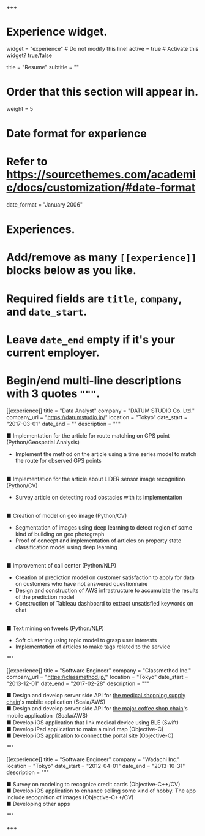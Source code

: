 +++
# Experience widget.
widget = "experience"  # Do not modify this line!
active = true  # Activate this widget? true/false

title = "Resume"
subtitle = ""

# Order that this section will appear in.
weight = 5

# Date format for experience
#   Refer to https://sourcethemes.com/academic/docs/customization/#date-format
date_format = "January 2006"

# Experiences.
#   Add/remove as many `[[experience]]` blocks below as you like.
#   Required fields are `title`, `company`, and `date_start`.
#   Leave `date_end` empty if it's your current employer.
#   Begin/end multi-line descriptions with 3 quotes `"""`.
[[experience]]
  title = "Data Analyst"
  company = "DATUM STUDIO Co. Ltd."
  company_url = "https://datumstudio.jp/"
  location = "Tokyo"
  date_start = "2017-03-01"
  date_end = ""
  description = """

■ Implementation for the article for route matching on GPS point (Python/Geospatial Analysis)

- Implement the method on the article using a time series model to match the route for observed GPS points

<br>
■ Implementation for the article about LIDER sensor image recognition (Python/CV)

- Survey article on detecting road obstacles with its implementation

<br>
■ Creation of model on geo image (Python/CV)

- Segmentation of images using deep learning to detect region of some kind of building on geo photograph
- Proof of concept and implementation of articles on property state classification model using deep learning

<br>
■ Improvement of call center (Python/NLP)

- Creation of prediction model on customer satisfaction to apply for data on customers who have not answered questionnaire
- Design and construction of AWS infrastructure to accumulate the results of the prediction model
- Construction of Tableau dashboard to extract unsatisfied keywords on chat

<br>
■ Text mining on tweets (Python/NLP)

- Soft clustering using topic model to grasp user interests
- Implementation of articles to make tags related to the service

"""

[[experience]]
  title = "Software Engineer"
  company = "Classmethod Inc."
  company_url = "https://classmethod.jp/"
  location = "Tokyo"
  date_start = "2013-12-01"
  date_end = "2017-02-28"
  description = """

■ Design and develop server side API for [the medical shopping supply chain](https://classmethod.jp/cases/cocokarafine-app/)'s mobile application (Scala/AWS)
<br>
■ Design and develop server side API for [the major coffee shop chain](https://classmethod.jp/cases/starbucks/)'s mobile application（Scala/AWS)
<br>
■ Develop iOS application that link medical device using BLE (Swift)
<br>
■ Develop iPad application to make a mind map (Objective-C)
<br>
■ Develop iOS application to connect the portal site (Objective-C)

"""

[[experience]]
  title = "Software Engineer"
  company = "Wadachi Inc."
  location = "Tokyo"
  date_start = "2012-04-01"
  date_end = "2013-10-31"
  description = """

■ Survey on modeling to recognize credit cards (Objective-C++/CV)
<br>
■ Develop iOS application to enhance selling some kind of hobby. The app include recognition of images (Objective-C++/CV)
<br>
■ Developing other apps

"""

+++
